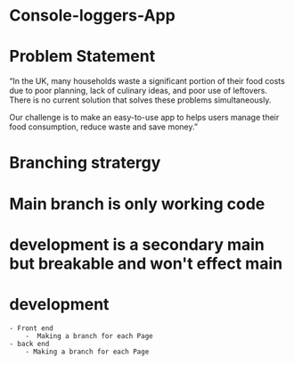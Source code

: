 # Console-loggers-App

# Problem Statement 
“In the UK, many households waste a significant portion of their food costs due to poor planning, lack of culinary ideas, and poor use of leftovers. There is no current solution that solves these problems simultaneously. 
<p>
Our challenge is to make an easy-to-use app to helps users manage their food consumption, reduce waste and save money.”


# Branching stratergy

# Main branch is only working code

# development is a secondary main but breakable and won't effect main

# development
    - Front end
        -  Making a branch for each Page 
    - back end
        - Making a branch for each Page
